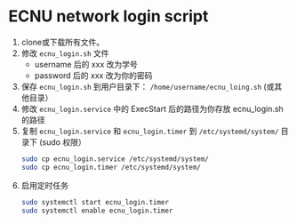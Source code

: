 # ECNU network login script

1. clone或下载所有文件。
2. 修改 `ecnu_login.sh` 文件
   - username 后的 xxx 改为学号
   - password 后的 xxx 改为你的密码
3. 保存 `ecnu_login.sh` 到用户目录下： `/home/username/ecnu_loing.sh` (或其他目录）
4. 修改 `ecnu_login.service` 中的 ExecStart 后的路径为你存放 ecnu_login.sh 的路径
5. 复制 `ecnu_login.service` 和 `ecnu_login.timer` 到 `/etc/systemd/system/` 目录下 (sudo 权限）
   ```sh
   sudo cp ecnu_login.service /etc/systemd/system/
   sudo cp ecnu_login.timer /etc/systemd/system/
   ```
6. 启用定时任务
   ```sh
   sudo systemctl start ecnu_login.timer
   sudo systemctl enable ecnu_login.timer
   ```
